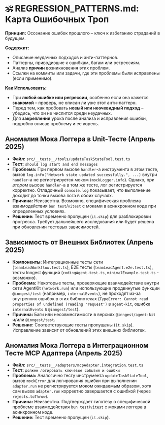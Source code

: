 # 🕉️ REGRESSION_PATTERNS.md: Карта Ошибочных Троп

**Принцип:** Осознание ошибок прошлого – ключ к избеганию страданий в будущем.

**Содержит:**
*   Описание неудачных подходов и анти-паттернов.
*   Паттерны, приводившие к ошибкам, багам или регрессиям.
*   Анализ **причин** возникновения этих проблем.
*   Ссылки на коммиты или задачи, где эти проблемы были исправлены (если применимо).

**Как Использовать:**
*   При **любой ошибке или регрессии**, особенно если она кажется **знакомой** – проверь, не описан ли уже этот анти-паттерн.
*   Перед тем, как пробовать **новый или неочевидный подход** – убедись, что он не числится среди неудачных.
*   Для **закрепления** урока после анализа и исправления ошибки, подробно описав проблему и ее корень.

## Аномалия Мока Логгера в Unit-Тесте (Апрель 2025)

*   **Файл:** `src/__tests__/tools/updateTaskStateTool.test.ts`
*   **Тест:** `should log start and end messages`
*   **Проблема:** При первом вызове `handler`-а инструмента в этом тесте, вызов `log.info("Network state updated successfully.", ...)` внутри `handler`-а не регистрируется моком (`mockLogger.info`). Однако, при *втором* вызове `handler`-а в том же тесте, лог регистрируется корректно. Отладочный `console.log` показывает, что выполнение доходит до точки вызова лога в обоих случаях.
*   **Причина:** Неизвестна. Возможно, специфическая проблема взаимодействия `bun test`/`vitest` с моками в асинхронном коде при определенных условиях.
*   **Решение:** Тест временно пропущен (`it.skip`) для разблокировки прогресса. Требует дальнейшего исследования или будет решена при обновлении тестовых зависимостей.

## Зависимость от Внешних Библиотек (Апрель 2025)

*   **Компоненты:** Интеграционные тесты сети (`teamLeadWorkflow.test.ts`), E2E тесты (`teamLeadAgent.e2e.test.ts`), тесты Inngest функций (`codingAgent.test.ts`, `minimalExample.test.ts` - возможно).
*   **Проблема:** Некоторые тесты, проверяющие взаимодействие внутри сети AgentKit (`network.run`) или использующие продвинутые функции `@inngest/test` (например, `internalEvents`), не проходят из-за внутренних ошибок в этих библиотеках (`TypeError: Cannot read properties of undefined (reading 'request')` в `agent-kit`, ошибка `internalEvents` в `@inngest/test`).
*   **Причина:** Баги или несовместимости в версиях `@inngest/agent-kit` и/или `@inngest/test`.
*   **Решение:** Соответствующие тесты пропущены (`it.skip`). Исправление зависит от обновлений этих внешних библиотек.

## Аномалия Мока Логгера в Интеграционном Тесте MCP Адаптера (Апрель 2025)

*   **Файл:** `src/__tests__/adapters/mcpAdapter.integration.test.ts`
*   **Тест:** `должен логировать ключевые события и ошибки`
*   **Проблема:** Аналогично тесту инструмента `updateTaskStateTool`, вызов `mockError` для логирования ошибки при выполнении `adapter.run` не регистрируется моком ожидаемым образом, хотя сам вызов `adapter.run` корректно завершается с ошибкой (через `rejects.toThrow`).
*   **Причина:** Неизвестна. Подтверждает гипотезу о специфической проблеме взаимодействия `bun test`/`vitest` с моками логгера в асинхронном коде.
*   **Решение:** Тест временно пропущен (`it.skip`). 